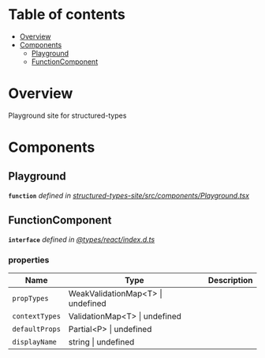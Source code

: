 # Table of contents

-   [Overview](#overview)
-   [Components](#components)
    -   [Playground](#playground)
    -   [FunctionComponent](#functioncomponent)

# Overview

Playground site for structured-types

# Components

<api-readme files="./src/components/Playground.tsx"/>

<!-- START-API-README -->

## Playground

**`function`** _defined in [structured-types-site/src/components/Playground.tsx](https://github.com/ccontrols/structured-types/tree/master/site/src/components/Playground.tsx#L18)_

## FunctionComponent

**`interface`** _defined in [@types/react/index.d.ts](https://github.com/DefinitelyTyped/DefinitelyTyped/tree/master/types/react)_



### **properties**

| Name           | Type                                 | Description |
| -------------- | ------------------------------------ | ----------- |
| `propTypes`    | WeakValidationMap&lt;T> \| undefined |             |
| `contextTypes` | ValidationMap&lt;T> \| undefined     |             |
| `defaultProps` | Partial&lt;P> \| undefined           |             |
| `displayName`  | string \| undefined                  |             |

<!-- END-API-README -->
